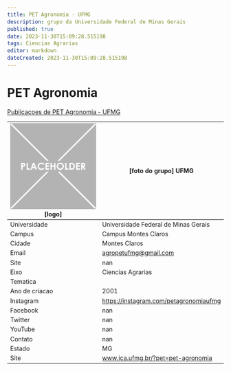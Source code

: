 ```yaml
---
title: PET Agronomia - UFMG
description: grupo da Universidade Federal de Minas Gerais
published: true
date: 2023-11-30T15:09:28.515198
tags: Ciencias Agrarias
editor: markdown
dateCreated: 2023-11-30T15:09:28.515198
---
```


# PET Agronomia

[Publicacoes de PET Agronomia - UFMG](/atividade/201PETAgronomiaUFMG/feed.md)

| ![placeholder.png](/placeholder.png) [logo] | [foto do grupo] UFMG         |
| ------------------------------------------- | ------------------------------------------------- |
| Universidade                                | Universidade Federal de Minas Gerais      |
| Campus                                      | Campus Montes Claros            |
| Cidade                                      | Montes Claros             |
| Email                                       | agropetufmg@gmail.com             |
| Site                                        | nan              |
| Eixo                                        | Ciencias Agrarias              |
| Tematica                                    |           |
| Ano de criacao                              | 2001        |
| Instagram                                   | https://instagram.com/petagronomiaufmg         |
| Facebook                                    | nan          |
| Twitter                                     | nan           |
| YouTube                                     | nan           |
| Contato                                     | nan         |
| Estado                                      |  MG            |
| Site                                        | www.ica.ufmg.br/?pet=pet-agronomia |
